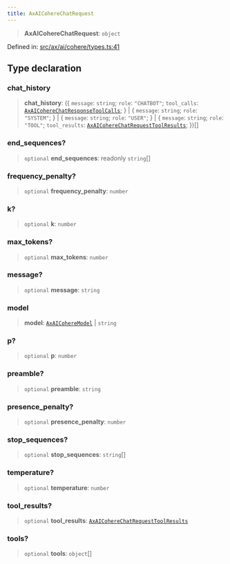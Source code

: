```yaml
---
title: AxAICohereChatRequest
---
```


> **AxAICohereChatRequest**: `object`

Defined in: [src/ax/ai/cohere/types.ts:41](#apidocs/httpsgithubcomax-llmaxblob3b79ada8d723949fcd8a76c2b6f48cf69d8394f8srcaxaicoheretypestsl41)

## Type declaration

<a id="chat_history"></a>

### chat\_history

> **chat\_history**: (\{ `message`: `string`; `role`: `"CHATBOT"`; `tool_calls`: [`AxAICohereChatResponseToolCalls`](#apidocs/typealiasaxaicoherechatresponsetoolcalls); \} \| \{ `message`: `string`; `role`: `"SYSTEM"`; \} \| \{ `message`: `string`; `role`: `"USER"`; \} \| \{ `message`: `string`; `role`: `"TOOL"`; `tool_results`: [`AxAICohereChatRequestToolResults`](#apidocs/typealiasaxaicoherechatrequesttoolresults); \})[]

<a id="end_sequences"></a>

### end\_sequences?

> `optional` **end\_sequences**: readonly `string`[]

<a id="frequency_penalty"></a>

### frequency\_penalty?

> `optional` **frequency\_penalty**: `number`

<a id="k"></a>

### k?

> `optional` **k**: `number`

<a id="max_tokens"></a>

### max\_tokens?

> `optional` **max\_tokens**: `number`

<a id="message"></a>

### message?

> `optional` **message**: `string`

<a id="model"></a>

### model

> **model**: [`AxAICohereModel`](#apidocs/enumerationaxaicoheremodel) \| `string`

<a id="p"></a>

### p?

> `optional` **p**: `number`

<a id="preamble"></a>

### preamble?

> `optional` **preamble**: `string`

<a id="presence_penalty"></a>

### presence\_penalty?

> `optional` **presence\_penalty**: `number`

<a id="stop_sequences"></a>

### stop\_sequences?

> `optional` **stop\_sequences**: `string`[]

<a id="temperature"></a>

### temperature?

> `optional` **temperature**: `number`

<a id="tool_results"></a>

### tool\_results?

> `optional` **tool\_results**: [`AxAICohereChatRequestToolResults`](#apidocs/typealiasaxaicoherechatrequesttoolresults)

<a id="tools"></a>

### tools?

> `optional` **tools**: `object`[]
